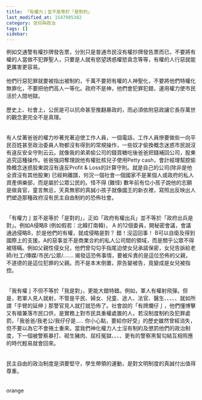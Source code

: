 ```yaml
---
title: 「有權力亅並不是等於「是對的」
last_modified_at: 1547985382
category: 信仰與政治
tags: []
sidebar: 
---
```


<p>例如交通警有權抄牌發告票，分別只是普通市民沒有權抄牌發告票而已，不要將有權的人當做不犯罪聖人，只要是人就有慾望誘惑權慾貪念等等，有權的人行惡就能更厲害更容易。<br/><br/>他們行惡犯罪就要被指出被制約，千萬不要把有權的人神聖化，不要將他們特權化無罪化，不要把他們高人一等化。政府不是神，他們會犯罪犯錯，運用權力使市民活於人間地獄。<br/><br/>歷史上、社會上，公民是可以抗命甚至推翻暴政的，而必須依附惡政讓它長存萬世的觀念更完全不是真理。<br/> <br/><!--more--> <br/>有人仗著爸爸的權力吵著兇著迫使工作人員，一個電話，工作人員慘要做些一向平民百姓甚至政治委員人物都沒有得到的常規操作，一些奴才偷換概念迷惑市民說沒有違反安全守則云云。就像我的弟弟偷公司的錢買糖吃後爸爸把錢補回公司，股東追究這種操作。爸爸強詞奪理說他有權批核兒子使用Petty cash，會計經理幫腔偷換概念迷惑股東說沒有違反Profit &amp; Loss的計算守則。就是自己的公司(除非是他全資沒有其他股東) 已經夠離譜，何況一個社會一個國家不是某個人或政府的私人資產俱樂部，而是屬於公眾公民的。怪不得 (難怪) 數年前有位小孩子說他的志願是做貪官，童言無忌，天真無邪的真誠小孩子就像國王的新衣裡，寫照出反映出人們塑造那種政府沒有民主自由制約的恐佈社會。<br/><br/><br/>「有權力亅並不是等於「是對的」，正如「政府有權出兵」並不等於「政府出兵是對」。例如A侵略B (例如假若：北韓打南韓)， A 的12個委員，開秘密會議，會議通過侵略B，於是他們的有權，就成侵略是對？ 錯！沒這回事！ B可以自衛及得到國際上的支援。A的惡事並不是商業合約的私人公司間的領域，而是關乎公眾不得被隱瞞。例如父親性侵女兒，他們曾勾勾手指尾迫使女兒承諾保密，女兒告訴給老師/社工/傳媒/市民/公眾/……. 揭發這恐佈事情，要被斥責的是這位恐佈的父親，不道德的是這位犯罪的父親。而不是本末倒置，原告變被告，竟變成是女兒被指控。<br/><br/><br/>「我有權亅不但不等於「我是對」，更能大錯特錯。例如，軍人有權射飛彈。但是，若軍人見人就射，不管是平民、婦女、兒童、途人、法官、醫生、、、、、就如所謂「手臂的延伸亅那警官見人就打就恐佈了。社會說的「有牌爛仔亅，他們懂博擊又有槍兼落市民口供，是實務上對市民具重權處置的人，若沒制度制約及犯罪處罰，「我爸爸/我老公/我仔仔是….. 你小心點，要給你好受」的歷史雖然曾經消失，但不要以為它不會捲土重來。當我們神化權力人士沒有制約及懲罰他們的政治制度，下一個被警察暴打、砌生豬肉、屈枉冤獄、、、、更有的警察黑幫勾結互相照應的時代輕易就會回來。<br/><br/><br/>民主自由的政治制度是須要堅守，學生帶領的運動，是對文明制度的真誠付出值得尊重。<br/><br/><br/>orange
</p>